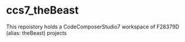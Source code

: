 # ccs7_theBeast
This repoistory holds a CodeComposerStudio7 workspace of F28379D (alias: theBeast) projects
